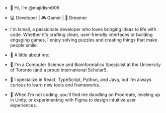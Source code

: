 - 👋 Hi, I’m @majidism006
- 💻 Developer | 🎮 Gamer | 🌟 Dreamer
- I'm Ismail, a passionate developer who loves bringing ideas to life with code. Whether it's crafting clean, user-friendly interfaces or building engaging games, I enjoy solving puzzles and creating things that make people smile.

- 🚀 A little about me:

- 🌟 I'm a Computer Science and Bioinformatics Specialist at the University of Toronto (and a proud International Scholar!).
- 🔧 I specialize in React, TypeScript, Python, and Java, but I'm always curious to learn new tools and frameworks.
- 🎨 When I'm not coding, you’ll find me doodling on Procreate, leveling up in Unity, or experimenting with Figma to design intuitive user experiences.
<!---
majidism006/majidism006 is a ✨ special ✨ repository because its `README.md` (this file) appears on your GitHub profile.
You can click the Preview link to take a look at your changes.
--->
